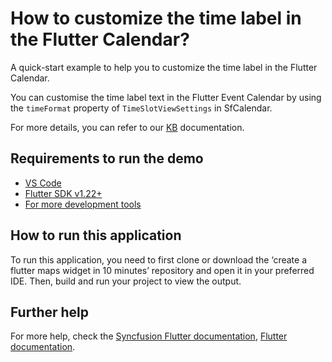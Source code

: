 # How to customize the time label in the Flutter Calendar?

A quick-start example to help you to customize the time label in the Flutter Calendar.

You can customise the time label text in the Flutter Event Calendar by using the `timeFormat` property of `TimeSlotViewSettings` in SfCalendar.

For more details, you can refer to our [KB](https://www.syncfusion.com/kb/11008/how-to-customize-the-time-label-in-the-flutter-calendar) documentation.

## Requirements to run the demo
* [VS Code](https://code.visualstudio.com/download)
* [Flutter SDK v1.22+](https://flutter.dev/docs/development/tools/sdk/overview)
* [For more development tools](https://flutter.dev/docs/development/tools/devtools/overview)

## How to run this application
To run this application, you need to first clone or download the ‘create a flutter maps widget in 10 minutes’ repository and open it in your preferred IDE. Then, build and run your project to view the output.

## Further help
For more help, check the [Syncfusion Flutter documentation](https://help.syncfusion.com/flutter/introduction/overview),
 [Flutter documentation](https://flutter.dev/docs/get-started/install).